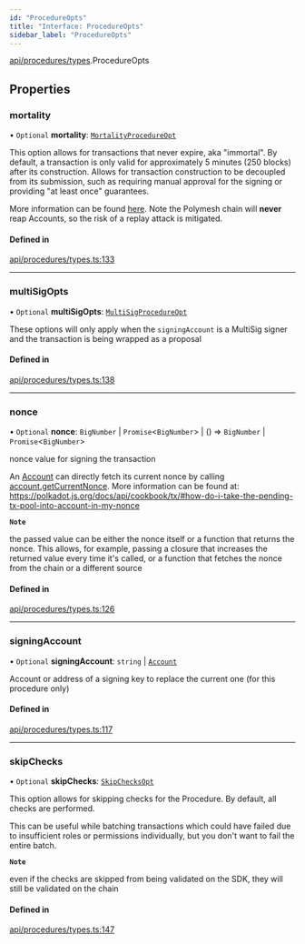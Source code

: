 ```yaml
---
id: "ProcedureOpts"
title: "Interface: ProcedureOpts"
sidebar_label: "ProcedureOpts"
---
```


[api/procedures/types](../../../../../modules/API/Procedures/Types/Types.md).ProcedureOpts

## Properties

### mortality

• `Optional` **mortality**: [`MortalityProcedureOpt`](../../../../../modules/API/Procedures/Types/Types.md#mortalityprocedureopt)

This option allows for transactions that never expire, aka "immortal". By default, a transaction is only valid for approximately 5 minutes (250 blocks) after its construction. Allows for transaction construction to be decoupled from its submission, such as requiring manual approval for the signing or providing "at least once" guarantees.

More information can be found [here](https://wiki.polkadot.network/docs/build-protocol-info#transaction-mortality). Note the Polymesh chain will **never** reap Accounts, so the risk of a replay attack is mitigated.

#### Defined in

[api/procedures/types.ts:133](https://github.com/PolymeshAssociation/polymesh-sdk/blob/995f17653/src/api/procedures/types.ts#L133)

___

### multiSigOpts

• `Optional` **multiSigOpts**: [`MultiSigProcedureOpt`](../MultiSigProcedureOpt/MultiSigProcedureOpt.md)

These options will only apply when the `signingAccount` is a MultiSig signer and the transaction is being wrapped as a proposal

#### Defined in

[api/procedures/types.ts:138](https://github.com/PolymeshAssociation/polymesh-sdk/blob/995f17653/src/api/procedures/types.ts#L138)

___

### nonce

• `Optional` **nonce**: `BigNumber` \| `Promise`\<`BigNumber`\> \| () => `BigNumber` \| `Promise`\<`BigNumber`\>

nonce value for signing the transaction

An [Account](../../../../../classes/API/Entities/Account/Account.md) can directly fetch its current nonce by calling [account.getCurrentNonce](../../../../../classes/API/Entities/Account/Account.md#getcurrentnonce). More information can be found at: https://polkadot.js.org/docs/api/cookbook/tx/#how-do-i-take-the-pending-tx-pool-into-account-in-my-nonce

**`Note`**

the passed value can be either the nonce itself or a function that returns the nonce. This allows, for example, passing a closure that increases the returned value every time it's called, or a function that fetches the nonce from the chain or a different source

#### Defined in

[api/procedures/types.ts:126](https://github.com/PolymeshAssociation/polymesh-sdk/blob/995f17653/src/api/procedures/types.ts#L126)

___

### signingAccount

• `Optional` **signingAccount**: `string` \| [`Account`](../../../../../classes/API/Entities/Account/Account.md)

Account or address of a signing key to replace the current one (for this procedure only)

#### Defined in

[api/procedures/types.ts:117](https://github.com/PolymeshAssociation/polymesh-sdk/blob/995f17653/src/api/procedures/types.ts#L117)

___

### skipChecks

• `Optional` **skipChecks**: [`SkipChecksOpt`](../SkipChecksOpt/SkipChecksOpt.md)

This option allows for skipping checks for the Procedure. By default, all checks are performed.

This can be useful while batching transactions which could have failed due to insufficient roles or permissions individually, but you don't want to fail the entire batch.

**`Note`**

even if the checks are skipped from being validated on the SDK, they will still be validated on the chain

#### Defined in

[api/procedures/types.ts:147](https://github.com/PolymeshAssociation/polymesh-sdk/blob/995f17653/src/api/procedures/types.ts#L147)
